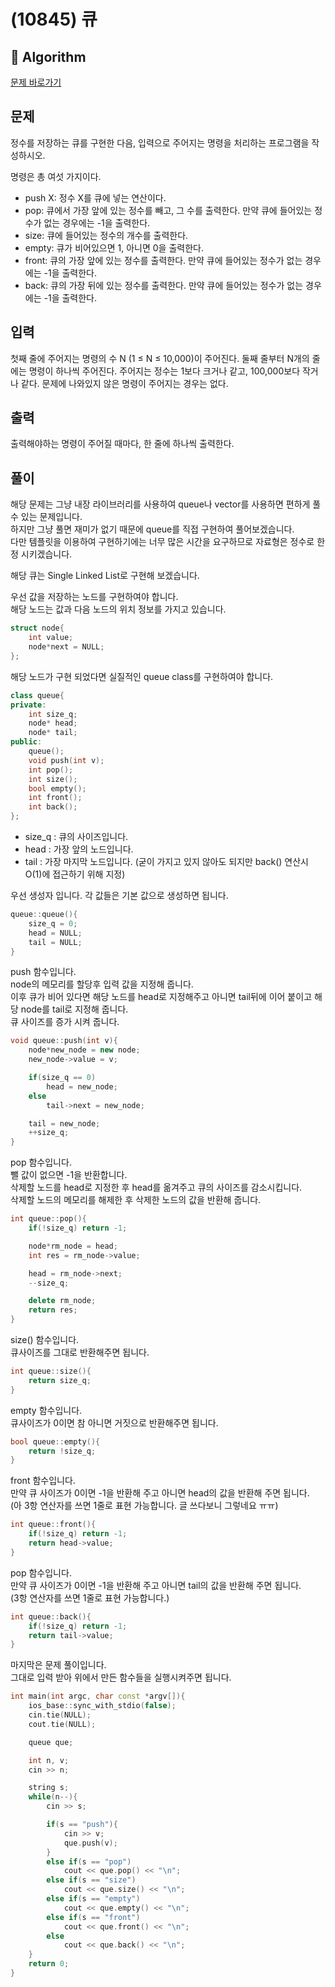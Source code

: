 # (10845) 큐
## :100: Algorithm
[문제 바로가기](https://www.acmicpc.net/problem/10845)

## 문제
정수를 저장하는 큐를 구현한 다음, 입력으로 주어지는 명령을 처리하는 프로그램을 작성하시오.

명령은 총 여섯 가지이다.

- push X: 정수 X를 큐에 넣는 연산이다.
- pop: 큐에서 가장 앞에 있는 정수를 빼고, 그 수를 출력한다. 만약 큐에 들어있는 정수가 없는 경우에는 -1을 출력한다.
- size: 큐에 들어있는 정수의 개수를 출력한다.
- empty: 큐가 비어있으면 1, 아니면 0을 출력한다.
- front: 큐의 가장 앞에 있는 정수를 출력한다. 만약 큐에 들어있는 정수가 없는 경우에는 -1을 출력한다.
- back: 큐의 가장 뒤에 있는 정수를 출력한다. 만약 큐에 들어있는 정수가 없는 경우에는 -1을 출력한다.

## 입력
첫째 줄에 주어지는 명령의 수 N (1 ≤ N ≤ 10,000)이 주어진다. 둘째 줄부터 N개의 줄에는 명령이 하나씩 주어진다. 주어지는 정수는 1보다 크거나 같고, 100,000보다 작거나 같다. 문제에 나와있지 않은 명령이 주어지는 경우는 없다.

## 출력
출력해야하는 명령이 주어질 때마다, 한 줄에 하나씩 출력한다.

## 풀이
해당 문제는 그냥 내장 라이브러리를 사용하여 queue나 vector를 사용하면 편하게 풀 수 있는 문제입니다.  
하지만 그냥 풀면 재미가 없기 때문에 queue를 직접 구현하여 풀어보겠습니다.  
다만 템플릿을 이용하여 구현하기에는 너무 많은 시간을 요구하므로 자료형은 정수로 한정 시키겠습니다.

해당 큐는 Single Linked List로 구현해 보겠습니다.  

우선 값을 저장하는 노드를 구현하여야 합니다.  
해당 노드는 값과 다음 노드의 위치 정보를 가지고 있습니다.

```cpp
struct node{
    int value;
    node*next = NULL;
};
```

해당 노드가 구현 되었다면 실질적인 queue class를 구현하여야 합니다.  

```cpp
class queue{
private:
    int size_q;
    node* head;
    node* tail; 
public:
    queue();
    void push(int v);
    int pop();
    int size();
    bool empty();
    int front();
    int back();
};
```

- size_q : 큐의 사이즈입니다.
- head : 가장 앞의 노드입니다.
- tail : 가장 마지막 노드입니다. (굳이 가지고 있지 않아도 되지만 back() 연산시 O(1)에 접근하기 위해 지정)

우선 생성자 입니다.
각 값들은 기본 값으로 생성하면 됩니다.

```cpp
queue::queue(){
    size_q = 0;
    head = NULL;
    tail = NULL;
}
```

push 함수입니다.  
node의 메모리를 할당후 입력 값을 지정해 줍니다.  
이후 큐가 비어 있다면 해당 노드를 head로 지정해주고 아니면 tail뒤에 이어 붙이고 해당 node를 tail로 지정해 줍니다.  
큐 사이즈를 증가 시켜 줍니다.  

```cpp
void queue::push(int v){
    node*new_node = new node;
    new_node->value = v;

    if(size_q == 0)
        head = new_node;
    else
        tail->next = new_node;

    tail = new_node;
    ++size_q;
}
```

pop 함수입니다.  
뺄 값이 없으면 -1을 반환합니다.  
삭제할 노드를 head로 지정한 후 head를 옮겨주고 큐의 사이즈를 감소시킵니다.  
삭제할 노드의 메모리를 해제한 후 삭제한 노드의 값을 반환해 줍니다.

```cpp
int queue::pop(){
    if(!size_q) return -1;

    node*rm_node = head;
    int res = rm_node->value;

    head = rm_node->next;
    --size_q;

    delete rm_node;
    return res;
}
```
size() 함수입니다.  
큐사이즈를 그대로 반환해주면 됩니다. 

```cpp
int queue::size(){
    return size_q;
}
```

empty 함수입니다.  
큐사이즈가 0이면 참 아니면 거짓으로 반환해주면 됩니다.

```cpp
bool queue::empty(){
    return !size_q;
}
```

front 함수입니다.  
만약 큐 사이즈가 0이면 -1을 반환해 주고 아니면 head의 값을 반환해 주면 됩니다.   
(아 3항 연산자를 쓰면 1줄로 표현 가능합니다. 글 쓰다보니 그렇네요 ㅠㅠ)

```cpp
int queue::front(){
    if(!size_q) return -1;
    return head->value;
}
```
pop 함수입니다.  
만약 큐 사이즈가 0이면 -1을 반환해 주고 아니면 tail의 값을 반환해 주면 됩니다.  
(3항 연산자를 쓰면 1줄로 표현 가능합니다.)

```cpp
int queue::back(){
    if(!size_q) return -1;
    return tail->value;
}
```

마지막은 문제 풀이입니다.  
그대로 입력 받아 위에서 만든 함수들을 실행시켜주면 됩니다.  

```cpp
int main(int argc, char const *argv[]){
    ios_base::sync_with_stdio(false);
    cin.tie(NULL);
    cout.tie(NULL);

    queue que;

    int n, v;
    cin >> n;

    string s;
    while(n--){
        cin >> s;

        if(s == "push"){
            cin >> v;
            que.push(v);
        }
        else if(s == "pop")
            cout << que.pop() << "\n";
        else if(s == "size")
            cout << que.size() << "\n";
        else if(s == "empty")
            cout << que.empty() << "\n";
        else if(s == "front")
            cout << que.front() << "\n";
        else
            cout << que.back() << "\n";
    }
    return 0;
}
```